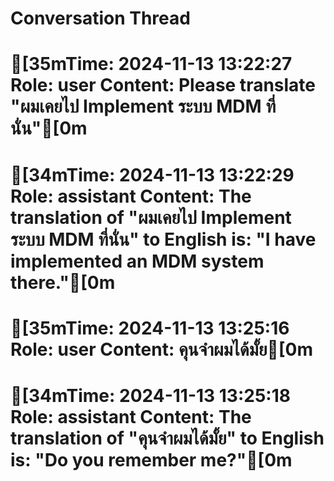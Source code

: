 # Conversation Thread

[35mTime: 2024-11-13 13:22:27
Role: user
Content: Please translate "ผมเคยไป Implement ระบบ MDM ที่นั่น"[0m
==================================================
[34mTime: 2024-11-13 13:22:29
Role: assistant
Content: The translation of "ผมเคยไป Implement ระบบ MDM ที่นั่น" to English is: "I have implemented an MDM system there."[0m
==================================================
[35mTime: 2024-11-13 13:25:16
Role: user
Content: คุนจำผมได้มั้ย[0m
==================================================
[34mTime: 2024-11-13 13:25:18
Role: assistant
Content: The translation of "คุนจำผมได้มั้ย" to English is: "Do you remember me?"[0m
==================================================
